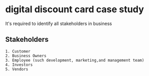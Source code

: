 # digital discount card case study 
It's required to identify all stakeholders in business 
## Stakeholders 

	1. Customer
	2. Business Owners
	3. Employee (such development, marketing,and management team)
	4. Investors
	5. Vendors

